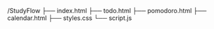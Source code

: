 /StudyFlow
    ├── index.html
    ├── todo.html
    ├── pomodoro.html
    ├── calendar.html
    ├── styles.css
    └── script.js
